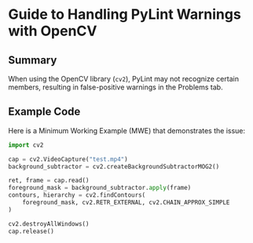 # Guide to Handling PyLint Warnings with OpenCV

## Summary
When using the OpenCV library (`cv2`), PyLint may not recognize certain members, resulting in false-positive warnings in the Problems tab.


## Example Code
Here is a Minimum Working Example (MWE) that demonstrates the issue:

```python
import cv2

cap = cv2.VideoCapture("test.mp4")
background_subtractor = cv2.createBackgroundSubtractorMOG2()

ret, frame = cap.read()
foreground_mask = background_subtractor.apply(frame)
contours, hierarchy = cv2.findContours(
    foreground_mask, cv2.RETR_EXTERNAL, cv2.CHAIN_APPROX_SIMPLE
)

cv2.destroyAllWindows()
cap.release()